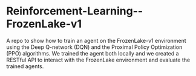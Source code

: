 # Reinforcement-Learning--FrozenLake-v1
A repo to show how to train an agent on the FrozenLake-v1 environment using the Deep Q-network (DQN) and the Proximal Policy Optimization (PPO) algorithms. We trained the agent both locally and we created a RESTful API to interact with the FrozenLake environment and evaluate the trained agents.
